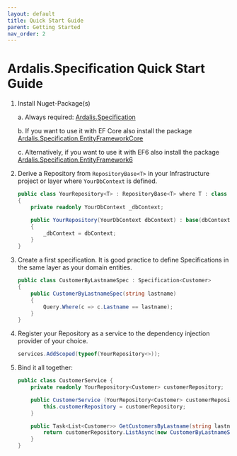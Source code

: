 ```yaml
---
layout: default
title: Quick Start Guide
parent: Getting Started
nav_order: 2
---
```


# Ardalis.Specification Quick Start Guide

1. Install Nuget-Package(s)

   a. Always required: [Ardalis.Specification](https://www.nuget.org/packages/Ardalis.Specification/)

   b. If you want to use it with EF Core also install the package [Ardalis.Specification.EntityFrameworkCore](https://www.nuget.org/packages/Ardalis.Specification.EntityFrameworkCore/)

   c. Alternatively, if you want to use it with EF6 also install the package [Ardalis.Specification.EntityFramework6](https://www.nuget.org/packages/Ardalis.Specification.EntityFramework6/)

2. Derive a Repository from `RepositoryBase<T>` in your Infrastructure project or layer where `YourDbContext` is defined.

   ```csharp
   public class YourRepository<T> : RepositoryBase<T> where T : class
   {
       private readonly YourDbContext _dbContext;

       public YourRepository(YourDbContext dbContext) : base(dbContext)
       {
           _dbContext = dbContext;
       }
   }
   ```

3. Create a first specification. It is good practice to define Specifications in the same layer as your domain entities.

   ```csharp
   public class CustomerByLastnameSpec : Specification<Customer>
   {
       public CustomerByLastnameSpec(string lastname)
       {
           Query.Where(c => c.Lastname == lastname);
       }
   }
   ```

4. Register your Repository as a service to the dependency injection provider of your choice.

   ```csharp
   services.AddScoped(typeof(YourRepository<>));
   ```

5. Bind it all together:

   ```csharp
   public class CustomerService {
       private readonly YourRepository<Customer> customerRepository;

       public CustomerService (YourRepository<Customer> customerRepository) {
           this.customerRepository = customerRepository;
       }

       public Task<List<Customer>> GetCustomersByLastname(string lastname) {
           return customerRepository.ListAsync(new CustomerByLastnameSpec(lastname));
       }
   }
   ```
